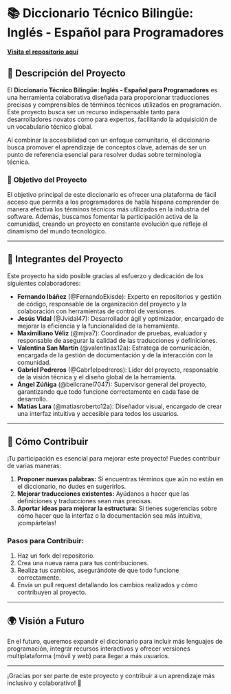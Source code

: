 # 📚 **Diccionario Técnico Bilingüe: Inglés - Español para Programadores**

[**Visita el repositorio aquí**](https://github.com/TU_USUARIO/DICIONARIO-TECNICO-BILINGUE)

## 🚀 **Descripción del Proyecto**

El **Diccionario Técnico Bilingüe: Inglés - Español para Programadores** es una herramienta colaborativa diseñada para proporcionar traducciones precisas y comprensibles de términos técnicos utilizados en programación. Este proyecto busca ser un recurso indispensable tanto para desarrolladores novatos como para expertos, facilitando la adquisición de un vocabulario técnico global.

Al combinar la accesibilidad con un enfoque comunitario, el diccionario busca promover el aprendizaje de conceptos clave, además de ser un punto de referencia esencial para resolver dudas sobre terminología técnica.

### 🎯 **Objetivo del Proyecto**

El objetivo principal de este diccionario es ofrecer una plataforma de fácil acceso que permita a los programadores de habla hispana comprender de manera efectiva los términos técnicos más utilizados en la industria del software. Además, buscamos fomentar la participación activa de la comunidad, creando un proyecto en constante evolución que refleje el dinamismo del mundo tecnológico.

---

## 👥 **Integrantes del Proyecto**

Este proyecto ha sido posible gracias al esfuerzo y dedicación de los siguientes colaboradores:

- **Fernando Ibáñez** (@FernandoEkisde): Experto en repositorios y gestión de código, responsable de la organización del proyecto y la colaboración con herramientas de control de versiones.
- **Jesús Vidal** (@Jvidal47): Desarrollador ágil y optimizador, encargado de mejorar la eficiencia y la funcionalidad de la herramienta.
- **Maximiliano Véliz** (@mjva7): Coordinador de pruebas, evaluador y responsable de asegurar la calidad de las traducciones y definiciones.
- **Valentina San Martín** (@valentinax12a): Estratega de comunicación, encargada de la gestión de documentación y de la interacción con la comunidad.
- **Gabriel Pedreros** (@Gabr1elpedreros): Líder del proyecto, responsable de la visión técnica y el diseño global de la herramienta.
- **Ángel Zúñiga** (@bellcranel7047): Supervisor general del proyecto, garantizando que todo funcione correctamente en cada fase de desarrollo.
- **Matías Lara** (@matiasroberto12a): Diseñador visual, encargado de crear una interfaz intuitiva y accesible para todos los usuarios.

---

## 📖 **Cómo Contribuir**

¡Tu participación es esencial para mejorar este proyecto! Puedes contribuir de varias maneras:

1. **Proponer nuevas palabras:** Si encuentras términos que aún no están en el diccionario, no dudes en sugerirlos.
2. **Mejorar traducciones existentes:** Ayúdanos a hacer que las definiciones y traducciones sean más precisas.
3. **Aportar ideas para mejorar la estructura:** Si tienes sugerencias sobre cómo hacer que la interfaz o la documentación sea más intuitiva, ¡compártelas!

### **Pasos para Contribuir:**

1. Haz un fork del repositorio.
2. Crea una nueva rama para tus contribuciones.
3. Realiza tus cambios, asegurándote de que todo funcione correctamente.
4. Envía un pull request detallando los cambios realizados y cómo contribuyen al proyecto.

---

## 🌍 **Visión a Futuro**

En el futuro, queremos expandir el diccionario para incluir más lenguajes de programación, integrar recursos interactivos y ofrecer versiones multiplataforma (móvil y web) para llegar a más usuarios.

---

¡Gracias por ser parte de este proyecto y contribuir a un aprendizaje más inclusivo y colaborativo! 🚀
